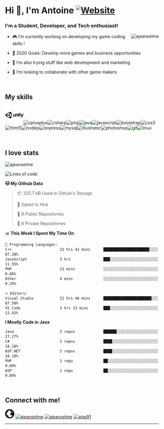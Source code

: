 # Hi 👋, I'm Antoine [![Website](https://img.shields.io/website?label=jeanselme.fr&style=for-the-badge&url=https%3A%2F%2Fjeanselme.fr)](https://jeanselme.fr)

### I'm a Student, Developer, and Tech enthusiast! 
<img align="right" src="https://github-readme-stats.vercel.app/api?username=ajeanselme&show_icons=true" alt="ajeanselme" />

 
- 🎮 I’m currently working on developing my game coding skills !

- 🥅 2020 Goals: Develop more games and business opportunities

- 🎨 I’m also trying stuff like web development and marketing

- 👯 I’m looking to collaborate with other game makers


<br />

## My skills 

<img src="https://raw.githubusercontent.com/github/explore/80688e429a7d4ef2fca1e82350fe8e3517d3494d/topics/unity/unity.png" alt="unity" width="60px" height="auto"/><img src="https://devicons.github.io/devicon/devicon.git/icons/cplusplus/cplusplus-original.svg" alt="cplusplus" width="40" height="40"/><img src="https://devicons.github.io/devicon/devicon.git/icons/csharp/csharp-original.svg" alt="csharp" width="40" height="40"/><img src="https://devicons.github.io/devicon/devicon.git/icons/php/php-original.svg" alt="php" width="40" height="40"/><img src="https://devicons.github.io/devicon/devicon.git/icons/java/java-original-wordmark.svg" alt="java" width="40" height="40"/><img src="https://devicons.github.io/devicon/devicon.git/icons/javascript/javascript-original.svg" alt="javascript" width="40" height="40"/><img src="https://devicons.github.io/devicon/devicon.git/icons/bootstrap/bootstrap-plain.svg" alt="bootstrap" width="40" height="40"/><img src="https://devicons.github.io/devicon/devicon.git/icons/css3/css3-original-wordmark.svg" alt="css3" width="40" height="40"/><img src="https://devicons.github.io/devicon/devicon.git/icons/html5/html5-original-wordmark.svg" alt="html5" width="40" height="40"/><img src="https://devicons.github.io/devicon/devicon.git/icons/nodejs/nodejs-original-wordmark.svg" alt="nodejs" width="40" height="40"/><img src="https://devicons.github.io/devicon/devicon.git/icons/express/express-original-wordmark.svg" alt="express" width="40" height="40"/><img src="https://devicons.github.io/devicon/devicon.git/icons/mysql/mysql-original-wordmark.svg" alt="mysql" width="40" height="40"/><img src="https://www.vectorlogo.zone/logos/adobe_illustrator/adobe_illustrator-icon.svg" alt="illustrator" width="40" height="40"/><img src="https://devicons.github.io/devicon/devicon.git/icons/photoshop/photoshop-plain.svg" alt="photoshop" width="40" height="40"/><img src="https://www.vectorlogo.zone/logos/git-scm/git-scm-icon.svg" alt="git" width="40" height="40"/><img src="https://devicons.github.io/devicon/devicon.git/icons/linux/linux-original.svg" alt="linux" width="40" height="40"/>

<br />

## I love stats

<img src="https://komarev.com/ghpvc/?username=ajeanselme" alt="ajeanselme" />

<!--START_SECTION:waka-->
![Lines of code](https://img.shields.io/badge/From%20Hello%20World%20I%27ve%20Written-2.5%20million%20lines%20of%20code-blue)

**🐱 My Github Data** 

> 📦 325.7 kB Used in Github's Storage 
 > 
> 💼 Opted to Hire
 > 
> 📜 9 Public Repositories
 > 
> 🔑 6 Private Repositories 

📊 **This Week I Spent My Time On** 

```text
💬 Programming Languages: 
C++                      22 hrs 42 mins      █████████████████████░░░░   87.28% 
JavaScript               3 hrs               ███░░░░░░░░░░░░░░░░░░░░░░   11.55% 
PHP                      13 mins             ░░░░░░░░░░░░░░░░░░░░░░░░░   0.88% 
Other                    4 mins              ░░░░░░░░░░░░░░░░░░░░░░░░░   0.29%

🔥 Editors: 
Visual Studio            22 hrs 46 mins      ██████████████████████░░░   87.58% 
VS Code                  3 hrs 13 mins       ███░░░░░░░░░░░░░░░░░░░░░░   12.42%

```

**I Mostly Code in Java** 

```text
Java                     3 repos             ██████░░░░░░░░░░░░░░░░░░░   27.27% 
C#                       2 repos             ████░░░░░░░░░░░░░░░░░░░░░   18.18% 
ASP.NET                  2 repos             ████░░░░░░░░░░░░░░░░░░░░░   18.18% 
PHP                      1 repo              ██░░░░░░░░░░░░░░░░░░░░░░░   9.09% 
ASP                      1 repo              ██░░░░░░░░░░░░░░░░░░░░░░░   9.09%

```



<!--END_SECTION:waka-->

<br />

## Connect with me!

[<img src="https://raw.githubusercontent.com/iconic/open-iconic/master/svg/globe.svg" alt="ajeanselme" height="30" width="30" />][Website]
[<img src="https://cdn.jsdelivr.net/npm/simple-icons@3.0.1/icons/linkedin.svg" alt="ajeanselme" height="30" width="30" />][Linkedin]
[<img src="https://cdn.jsdelivr.net/npm/simple-icons@3.0.1/icons/facebook.svg" alt="ajeanselme" height="30" width="30" />][Facebook]
[<img src="https://cdn.jsdelivr.net/npm/simple-icons@3.0.1/icons/instagram.svg" alt="ajse91" height="30" width="30" />][Instagram]

---

[Website]: https://jeanselme.fr
[Linkedin]: https://linkedin.com/in/ajeanselme
[Instagram]: https://instagram.com/ajse91
[Facebook]: https://www.facebook.com/antoine.jse/
